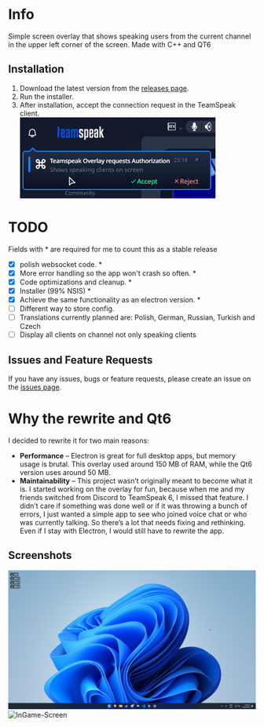 # Info

Simple screen overlay that shows speaking users from the current channel in the upper left corner of the screen.
Made with C++ and QT6

## Installation

1. Download the latest version from the [releases page](https://github.com/PandaDex/TeamSpeak-6-Overlay/releases).
2. Run the installer.
3. After installation, accept the connection request in the TeamSpeak client. <br>
   ![Accept-Connection](./markdown/accept.png)

# TODO

Fields with \* are required for me to count this as a stable release

- [x] polish websocket code. \*
- [x] More error handling so the app won't crash so often. \*
- [x] Code optimizations and cleanup. \*
- [x] Installer (99% NSIS) \*
- [x] Achieve the same functionality as an electron version. \*
- [ ] Different way to store config.
- [ ] Translations currently planned are: Polish, German, Russian, Turkish and Czech
- [ ] Display all clients on channel not only speaking clients

## Issues and Feature Requests

If you have any issues, bugs or feature requests, please create an issue on the [issues page](https://github.com/PandaDex/TeamSpeak-6-Overlay/issues).

# Why the rewrite and Qt6

I decided to rewrite it for two main reasons:

- **Performance** – Electron is great for full desktop apps, but memory usage is brutal. This overlay used around 150 MB of RAM, while the Qt6 version uses around 50 MB.
- **Maintainability** – This project wasn’t originally meant to become what it is. I started working on the overlay for fun, because when me and my friends switched from Discord to TeamSpeak 6, I missed that feature. I didn’t care if something was done well or if it was throwing a bunch of errors, I just wanted a simple app to see who joined voice chat or who was currently talking. So there’s a lot that needs fixing and rethinking. Even if I stay with Electron, I would still have to rewrite the app.

## Screenshots

![Desktop-Screen](./markdown/desktop.png)
![InGame-Screen](./markdown/game.png)
